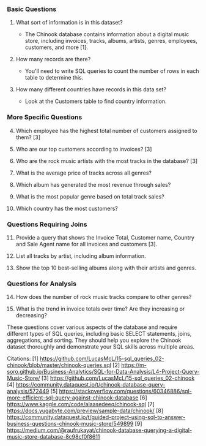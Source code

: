 ### Basic Questions

1. What sort of information is in this dataset?

   - The Chinook database contains information about a digital music store, including invoices, tracks, albums, artists, genres, employees, customers, and more [1].

2. How many records are there?

   - You'll need to write SQL queries to count the number of rows in each table to determine this.

3. How many different countries have records in this data set?
   - Look at the Customers table to find country information.

### More Specific Questions

4. Which employee has the highest total number of customers assigned to them? [3]

5. Who are our top customers according to invoices? [3]

6. Who are the rock music artists with the most tracks in the database? [3]

7. What is the average price of tracks across all genres?

8. Which album has generated the most revenue through sales?

9. What is the most popular genre based on total track sales?

10. Which country has the most customers?

### Questions Requiring Joins

11. Provide a query that shows the Invoice Total, Customer name, Country and Sale Agent name for all invoices and customers [3].

12. List all tracks by artist, including album information.

13. Show the top 10 best-selling albums along with their artists and genres.

### Questions for Analysis

14. How does the number of rock music tracks compare to other genres?

15. What is the trend in invoice totals over time? Are they increasing or decreasing?

These questions cover various aspects of the database and require different types of SQL queries, including basic SELECT statements, joins, aggregations, and sorting. They should help you explore the Chinook dataset thoroughly and demonstrate your SQL skills across multiple areas.

Citations:
[1] https://github.com/LucasMcL/15-sql_queries_02-chinook/blob/master/chinook-queries.sql
[2] https://m-soro.github.io/Business-Analytics/SQL-for-Data-Analysis/L4-Project-Query-Music-Store/
[3] https://github.com/LucasMcL/15-sql_queries_02-chinook
[4] https://community.dataquest.io/t/chinook-database-query-analysis/572449
[5] https://stackoverflow.com/questions/60346886/sql-more-efficient-sql-query-against-chinook-database
[6] https://www.kaggle.com/code/alaasedeeq/chinook-sql
[7] https://docs.yugabyte.com/preview/sample-data/chinook/
[8] https://community.dataquest.io/t/guided-project-using-sql-to-answer-business-questions-chinook-music-store/549899
[9] https://medium.com/@raufrukayat/chinook-database-querying-a-digital-music-store-database-8c98cf0f8611
